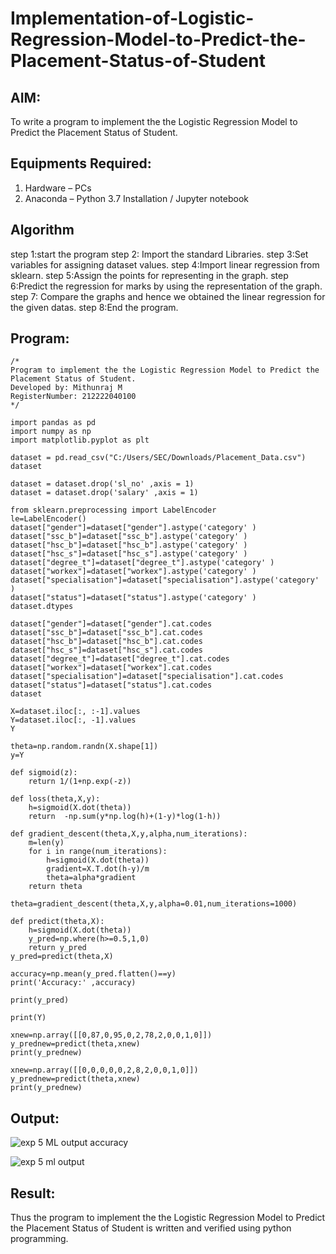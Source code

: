 # Implementation-of-Logistic-Regression-Model-to-Predict-the-Placement-Status-of-Student

## AIM:
To write a program to implement the the Logistic Regression Model to Predict the Placement Status of Student.

## Equipments Required:
1. Hardware – PCs
2. Anaconda – Python 3.7 Installation / Jupyter notebook

## Algorithm

step 1:start the program
step 2: Import the standard Libraries.
step 3:Set variables for assigning dataset values.
step 4:Import linear regression from sklearn.
step 5:Assign the points for representing in the graph.
step 6:Predict the regression for marks by using the representation of the graph.
step 7: Compare the graphs and hence we obtained the linear regression for the given datas.
step 8:End the program.
## Program:
```
/*
Program to implement the the Logistic Regression Model to Predict the Placement Status of Student.
Developed by: Mithunraj M
RegisterNumber: 212222040100 
*/

import pandas as pd
import numpy as np
import matplotlib.pyplot as plt

dataset = pd.read_csv("C:/Users/SEC/Downloads/Placement_Data.csv")
dataset

dataset = dataset.drop('sl_no' ,axis = 1)
dataset = dataset.drop('salary' ,axis = 1)

from sklearn.preprocessing import LabelEncoder
le=LabelEncoder()
dataset["gender"]=dataset["gender"].astype('category' )
dataset["ssc_b"]=dataset["ssc_b"].astype('category' )
dataset["hsc_b"]=dataset["hsc_b"].astype('category' )
dataset["hsc_s"]=dataset["hsc_s"].astype('category' )
dataset["degree_t"]=dataset["degree_t"].astype('category' )
dataset["workex"]=dataset["workex"].astype('category' )
dataset["specialisation"]=dataset["specialisation"].astype('category' )
dataset["status"]=dataset["status"].astype('category' )
dataset.dtypes

dataset["gender"]=dataset["gender"].cat.codes
dataset["ssc_b"]=dataset["ssc_b"].cat.codes
dataset["hsc_b"]=dataset["hsc_b"].cat.codes
dataset["hsc_s"]=dataset["hsc_s"].cat.codes
dataset["degree_t"]=dataset["degree_t"].cat.codes
dataset["workex"]=dataset["workex"].cat.codes
dataset["specialisation"]=dataset["specialisation"].cat.codes
dataset["status"]=dataset["status"].cat.codes
dataset

X=dataset.iloc[:, :-1].values
Y=dataset.iloc[:, -1].values
Y

theta=np.random.randn(X.shape[1])
y=Y

def sigmoid(z):
    return 1/(1+np.exp(-z))

def loss(theta,X,y):
    h=sigmoid(X.dot(theta))
    return  -np.sum(y*np.log(h)+(1-y)*log(1-h))

def gradient_descent(theta,X,y,alpha,num_iterations):
    m=len(y)
    for i in range(num_iterations):
        h=sigmoid(X.dot(theta))
        gradient=X.T.dot(h-y)/m
        theta=alpha*gradient
    return theta

theta=gradient_descent(theta,X,y,alpha=0.01,num_iterations=1000)

def predict(theta,X):
    h=sigmoid(X.dot(theta))
    y_pred=np.where(h>=0.5,1,0)
    return y_pred
y_pred=predict(theta,X)

accuracy=np.mean(y_pred.flatten()==y)
print('Accuracy:' ,accuracy)

print(y_pred)

print(Y)

xnew=np.array([[0,87,0,95,0,2,78,2,0,0,1,0]])
y_prednew=predict(theta,xnew)
print(y_prednew)

xnew=np.array([[0,0,0,0,0,2,8,2,0,0,1,0]])
y_prednew=predict(theta,xnew)
print(y_prednew)
```

## Output:

![exp 5 ML output accuracy](https://github.com/user-attachments/assets/13d7d14d-283e-402f-83d4-eb6d50938282)

![exp 5 ml output](https://github.com/user-attachments/assets/c3177201-193f-4376-9dfe-d603f0dc04b4)




## Result:
Thus the program to implement the the Logistic Regression Model to Predict the Placement Status of Student is written and verified using python programming.
